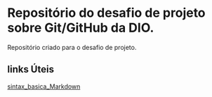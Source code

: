 # Repositório do desafio de projeto sobre Git/GitHub da DIO.

Repositório criado para o desafio de projeto.

## links Úteis

[sintax_basica_Markdown](https://www.markdownguide.org/basic-syntax/)
